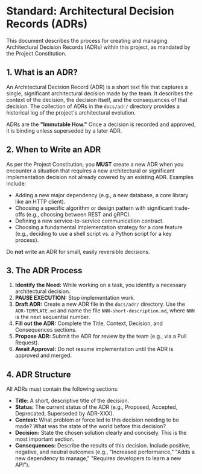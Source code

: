 # Standard: Architectural Decision Records (ADRs)

This document describes the process for creating and managing Architectural Decision Records (ADRs) within this project, as mandated by the Project Constitution.

## 1. What is an ADR?

An Architectural Decision Record (ADR) is a short text file that captures a single, significant architectural decision made by the team. It describes the context of the decision, the decision itself, and the consequences of that decision. The collection of ADRs in the `docs/adr/` directory provides a historical log of the project's architectural evolution.

ADRs are the **"Immutable How."** Once a decision is recorded and approved, it is binding unless superseded by a later ADR.

## 2. When to Write an ADR

As per the Project Constitution, you **MUST** create a new ADR when you encounter a situation that requires a new architectural or significant implementation decision not already covered by an existing ADR. Examples include:

*   Adding a new major dependency (e.g., a new database, a core library like an HTTP client).
*   Choosing a specific algorithm or design pattern with significant trade-offs (e.g., choosing between REST and gRPC).
*   Defining a new service-to-service communication contract.
*   Choosing a fundamental implementation strategy for a core feature (e.g., deciding to use a shell script vs. a Python script for a key process).

Do **not** write an ADR for small, easily reversible decisions.

## 3. The ADR Process

1.  **Identify the Need:** While working on a task, you identify a necessary architectural decision.
2.  **PAUSE EXECUTION:** Stop implementation work.
3.  **Draft ADR:** Create a new ADR file in the `docs/adr/` directory. Use the `ADR-TEMPLATE.md` and name the file `NNN-short-description.md`, where `NNN` is the next sequential number.
4.  **Fill out the ADR:** Complete the Title, Context, Decision, and Consequences sections.
5.  **Propose ADR:** Submit the ADR for review by the team (e.g., via a Pull Request).
6.  **Await Approval:** Do not resume implementation until the ADR is approved and merged.

## 4. ADR Structure

All ADRs must contain the following sections:

*   **Title:** A short, descriptive title of the decision.
*   **Status:** The current status of the ADR (e.g., Proposed, Accepted, Deprecated, Superseded by ADR-XXX).
*   **Context:** What problem or force led to this decision needing to be made? What was the state of the world before this decision?
*   **Decision:** State the chosen solution clearly and concisely. This is the most important section.
*   **Consequences:** Describe the results of this decision. Include positive, negative, and neutral outcomes (e.g., "Increased performance," "Adds a new dependency to manage," "Requires developers to learn a new API").
